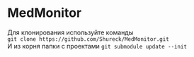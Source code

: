 # MedMonitor

Для клонирования используйте команды  
`git clone https://github.com/Shureck/MedMonitor.git`  
И из корня папки с проектами
`git submodule update --init`
